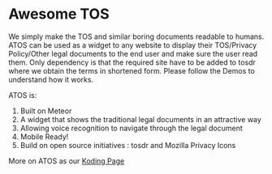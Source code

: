 Awesome TOS
============

We simply make the TOS and similar boring documents readable to humans. ATOS can be used as a widget to any website to display their TOS/Privacy Policy/Other legal documents to the end user and make sure the user read them. Only dependency is that the required site have to be added to tosdr where we obtain the terms in shortened form. Please follow the Demos to understand how it works.

ATOS is:

1.  Built on Meteor
2.  A widget that shows the traditional legal documents in an attractive way
3.  Allowing voice recognition to navigate through the legal document
4.  Mobile Ready!
5.  Build on open source initiatives : tosdr and Mozilla Privacy Icons


More on ATOS as our [Koding Page](http://manzzup.koding.io:3000)

